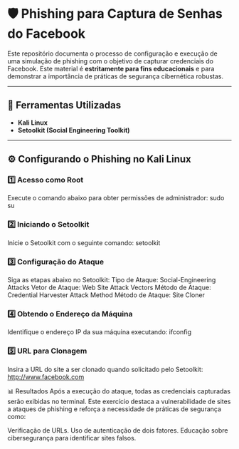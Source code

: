 # 🛡️ Phishing para Captura de Senhas do Facebook  

Este repositório documenta o processo de configuração e execução de uma simulação de phishing com o objetivo de capturar credenciais do Facebook. Este material é **estritamente para fins educacionais** e para demonstrar a importância de práticas de segurança cibernética robustas.  

---

## 🚀 Ferramentas Utilizadas  

- **Kali Linux**  
- **Setoolkit (Social Engineering Toolkit)**  

---

## ⚙️ Configurando o Phishing no Kali Linux  

### 1️⃣ Acesso como Root  
Execute o comando abaixo para obter permissões de administrador: sudo su

### 2️⃣ Iniciando o Setoolkit
Inicie o Setoolkit com o seguinte comando: setoolkit

### 3️⃣ Configuração do Ataque
Siga as etapas abaixo no Setoolkit:
    Tipo de Ataque: Social-Engineering Attacks
    Vetor de Ataque: Web Site Attack Vectors
    Método de Ataque: Credential Harvester Attack Method
    Método de Ataque: Site Cloner

### 4️⃣ Obtendo o Endereço da Máquina
Identifique o endereço IP da sua máquina executando: ifconfig

### 5️⃣ URL para Clonagem
Insira a URL do site a ser clonado quando solicitado pelo Setoolkit: http://www.facebook.com

📊 Resultados
Após a execução do ataque, todas as credenciais capturadas serão exibidas no terminal. Este exercício destaca a vulnerabilidade de sites a ataques de phishing e reforça a necessidade de práticas de segurança como:

Verificação de URLs.
Uso de autenticação de dois fatores.
Educação sobre cibersegurança para identificar sites falsos.